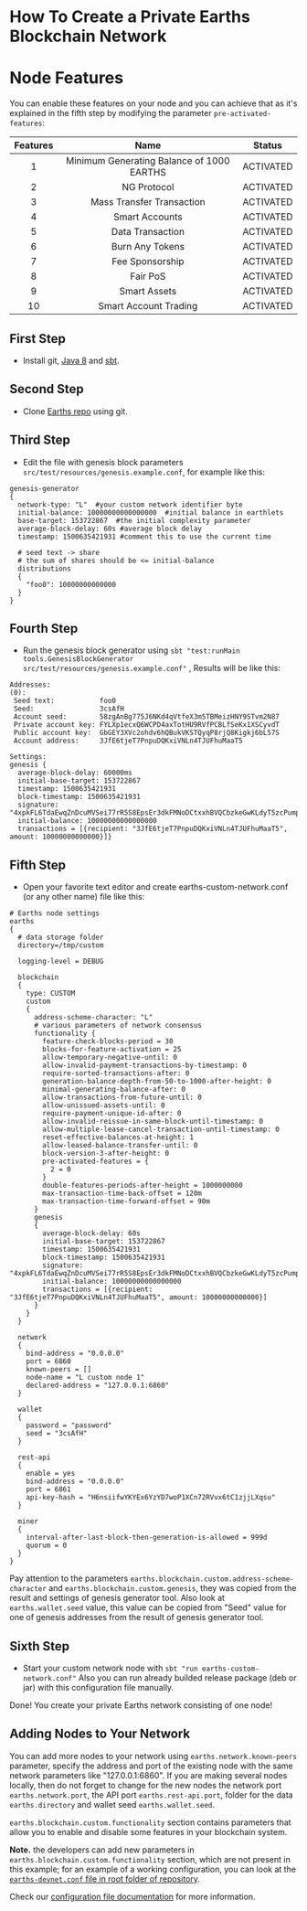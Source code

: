 # How To Create a Private Earths Blockchain Network
# Node Features
You can enable these features on your node and you can achieve that as it's explained in the fifth step by modifying the parameter `pre-activated-features`:

 | Features |                   Name                   |   Status  |
|:--------:|:----------------------------------------:|:---------:|
|     1    | Minimum Generating Balance of 1000 EARTHS | ACTIVATED |
|     2    |                NG Protocol               | ACTIVATED |
|     3    |         Mass Transfer Transaction        | ACTIVATED |
|     4    |              Smart Accounts              | ACTIVATED |
|     5    |             Data Transaction             | ACTIVATED |
|     6    |              Burn Any Tokens             | ACTIVATED |
|     7    |              Fee Sponsorship             | ACTIVATED |
|     8    |                 Fair PoS                 | ACTIVATED |
|     9    |               Smart Assets               | ACTIVATED |
|    10    |           Smart Account Trading          | ACTIVATED |

## First Step

* Install git, [Java 8](https://java.com/en/download/) and [sbt](http://www.scala-sbt.org/).

## Second Step

* Clone [Earths repo](https://github.com/earthspay/Earths/) using git.

## Third Step

* Edit the file with genesis block parameters `src/test/resources/genesis.example.conf`, for example like this:

```
genesis-generator
{
  network-type: "L"  #your custom network identifier byte
  initial-balance: 10000000000000000  #initial balance in earthlets
  base-target: 153722867  #the initial complexity parameter
  average-block-delay: 60s #average block delay
  timestamp: 1500635421931 #comment this to use the current time

  # seed text -> share
  # the sum of shares should be <= initial-balance
  distributions
  {
    "foo0": 10000000000000
  }
}
```

## Fourth Step

* Run the genesis block generator using `sbt "test:runMain tools.GenesisBlockGenerator src/test/resources/genesis.example.conf"` , Results will be like this:

```
Addresses:
(0):
 Seed text:           foo0
 Seed:                3csAfH
 Account seed:        58zgAnBg775J6NKd4qVtfeX3m5TBMeizHNY9STvm2N87
 Private account key: FYLXp1ecxQ6WCPD4axTotHU9RVfPCBLfSeKx1XSCyvdT
 Public account key:  GbGEY3XVc2ohdv6hQBukVKSTQyqP8rjQ8Kigkj6bL57S
 Account address:     3JfE6tjeT7PnpuDQKxiVNLn4TJUFhuMaaT5

Settings:
genesis {
  average-block-delay: 60000ms
  initial-base-target: 153722867
  timestamp: 1500635421931
  block-timestamp: 1500635421931
  signature: "4xpkFL6TdaEwqZnDcuMVSei77rR5S8EpsEr3dkFMNoDCtxxhBVQCbzkeGwKLdyT5zcPumpNnqgybb3qeLV5QtEKv"
  initial-balance: 10000000000000000
  transactions = [{recipient: "3JfE6tjeT7PnpuDQKxiVNLn4TJUFhuMaaT5", amount: 10000000000000}]}
```

## Fifth Step

* Open your favorite text editor and create earths-custom-network.conf \(or any other name\) file like this:

```
# Earths node settings
earths
{
  # data storage folder
  directory=/tmp/custom

  logging-level = DEBUG

  blockchain
  {
    type: CUSTOM
    custom 
    {
      address-scheme-character: "L"
      # various parameters of network consensus
      functionality {
        feature-check-blocks-period = 30
        blocks-for-feature-activation = 25
        allow-temporary-negative-until: 0
        allow-invalid-payment-transactions-by-timestamp: 0
        require-sorted-transactions-after: 0
        generation-balance-depth-from-50-to-1000-after-height: 0
        minimal-generating-balance-after: 0
        allow-transactions-from-future-until: 0
        allow-unissued-assets-until: 0
        require-payment-unique-id-after: 0
        allow-invalid-reissue-in-same-block-until-timestamp: 0
        allow-multiple-lease-cancel-transaction-until-timestamp: 0
        reset-effective-balances-at-height: 1
        allow-leased-balance-transfer-until: 0
        block-version-3-after-height: 0
        pre-activated-features = {
          2 = 0
        }
        double-features-periods-after-height = 1000000000
        max-transaction-time-back-offset = 120m
        max-transaction-time-forward-offset = 90m
      }
      genesis 
      {
        average-block-delay: 60s
        initial-base-target: 153722867
        timestamp: 1500635421931
        block-timestamp: 1500635421931
        signature: "4xpkFL6TdaEwqZnDcuMVSei77rR5S8EpsEr3dkFMNoDCtxxhBVQCbzkeGwKLdyT5zcPumpNnqgybb3qeLV5QtEKv"
        initial-balance: 10000000000000000
        transactions = [{recipient: "3JfE6tjeT7PnpuDQKxiVNLn4TJUFhuMaaT5", amount: 10000000000000}]
      }
    }
  }

  network 
  {
    bind-address = "0.0.0.0"
    port = 6860
    known-peers = []
    node-name = "L custom node 1"
    declared-address = "127.0.0.1:6860"
  }

  wallet 
  {
    password = "password"
    seed = "3csAfH"
  }

  rest-api 
  {
    enable = yes
    bind-address = "0.0.0.0"
    port = 6861
    api-key-hash = "H6nsiifwYKYEx6YzYD7woP1XCn72RVvx6tC1zjjLXqsu"
  }

  miner 
  {
    interval-after-last-block-then-generation-is-allowed = 999d
    quorum = 0
  }
}
```

Pay attention to the parameters `earths.blockchain.custom.address-scheme-character` and `earths.blockchain.custom.genesis`, they was copied from the result and settings of genesis generator tool. Also look at `earths.wallet.seed` value, this value can be copied from "Seed" value for one of genesis addresses from the result of genesis generator tool.

## Sixth Step

* Start your custom network node with `sbt "run earths-custom-network.conf"` Also you can run already builded release package \(deb or jar\) with this configuration file manually.

Done! You create your private Earths network consisting of one node!

## Adding Nodes to Your Network

You can add more nodes to your network using `earths.network.known-peers` parameter, specify the address and port of the existing node with the same network parameters like "127.0.0.1:6860". If you are making several nodes locally, then do not forget to change for the new nodes the network port `earths.network.port`, the API port `earths.rest-api.port`, folder for the data `earths.directory` and wallet seed `earths.wallet.seed`.

`earths.blockchain.custom.functionality` section contains parameters that allow you to enable and disable some features in your blockchain system.

**Note.** the developers can add new parameters in `earths.blockchain.custom.functionality` section, which are not present in this example; for an example of a working configuration, you can look at the[ `earths-devnet.conf` file in root folder of repository](https://github.com/earthspay/Earths/blob/master/earths-devnet.conf).

Check our [configuration file documentation](/en/earths-full-node/configuration-parameters.md) for more information.

